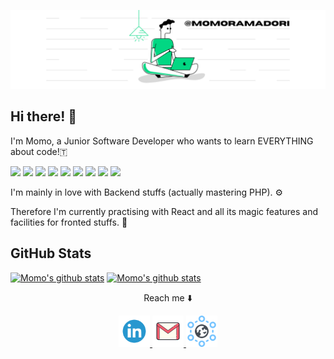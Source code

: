 ![momoramadori's banner](https://github.com/momoramadori/momoramadori/blob/master/images/%40momoramadori.png)

## Hi there! 👋

I'm Momo, a Junior Software Developer who wants to learn EVERYTHING about code!🇹

![](https://img.shields.io/badge/editor-VS%20Code-informational?style=flat&logo=Visual-Studio-Code&logoColor=white&color=02d280)
![](https://img.shields.io/badge/code-PHP-informational?style=flat&logo=PHP&logoColor=white&color=02d280)
![](https://img.shields.io/badge/DB-MySQL-informational?style=flat&logo=MySQL&logoColor=white&color=02d280)
![](https://img.shields.io/badge/code-JavaScript-informational?style=flat&logo=JavaScript&logoColor=white&color=02d280)
![](https://img.shields.io/badge/code-React-informational?style=flat&logo=React&logoColor=white&color=02d280)
![](https://img.shields.io/badge/library-jQuery-informational?style=flat&logo=jQuery&logoColor=white&color=02d280)
![](https://img.shields.io/badge/code-SASS-informational?style=flat&logo=Sass&logoColor=white&color=02d280)
![](https://img.shields.io/badge/framework-Bootstrap-informational?style=flat&logo=Bootstrap&logoColor=white&color=02d280)
![](https://img.shields.io/badge/framework-Laravel-informational?style=flat&logo=Laravel&logoColor=white&color=02d280)

I'm mainly in love with Backend stuffs (actually mastering PHP). ⚙️

Therefore I'm currently practising with React and all its magic features and  facilities for fronted stuffs.  🚀  

## GitHub Stats

[![Momo's github stats](https://github-readme-stats.vercel.app/api?username=momoramadori&show_icons=true&theme=midnight-purple)](https://github.com/momoramadori/github-readme-stats)     [![Momo's github stats](https://github-readme-stats.vercel.app/api/top-langs/?username=momoramadori&show_icons=true&layout=compact&theme=midnight-purple)](https://github.com/anuraghazra/github-readme-stats)
 
 <div align="center">
  <p> Reach me ⬇️  </p>
   <a href="https://www.linkedin.com/in/momoramadori/" target="_blank" >
     <img src="https://github.com/momoramadori/momoramadori/blob/master/images/linkedin.png" alt="Linkedin" width="50" height="50"/>
   </a>
   <a href="mailto:momo.ramadori@gmail.com" target="_blank" display="inline-block">
      <img src="https://github.com/momoramadori/momoramadori/blob/master/images/gmail.png" alt="Gmail" width="50" height="50" />
   </a>
    <a href="https://momoramadori.dev" target="_blank" display="inline-block">
      <img src="https://github.com/momoramadori/momoramadori/blob/master/images/domain.png" alt="Portfolio" width="50" height="50" />
   </a>
</div>


